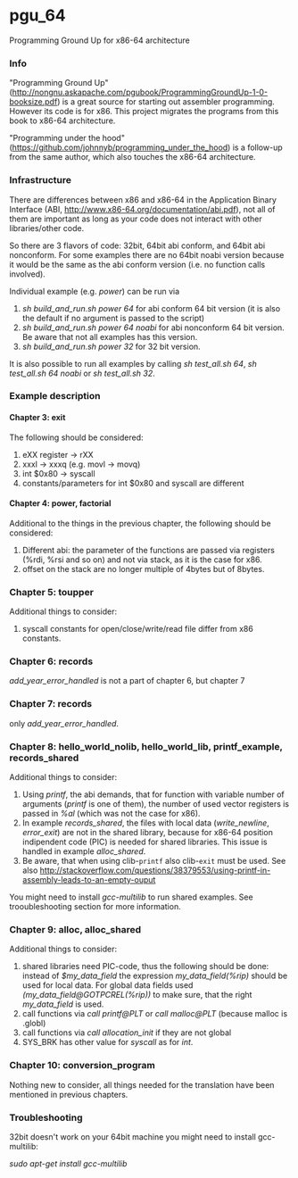 # pgu_64
Programming Ground Up for x86-64 architecture

### Info

"Programming Ground Up" (http://nongnu.askapache.com/pgubook/ProgrammingGroundUp-1-0-booksize.pdf) is a great source for starting out assembler programming. However its code is for x86. This project migrates the programs from this book to x86-64 architecture.

"Programming under the hood" (https://github.com/johnnyb/programming_under_the_hood) is a follow-up from the same author, which also touches the x86-64 architecture.

### Infrastructure

There are differences between x86 and x86-64 in the Application Binary Interface (ABI,  http://www.x86-64.org/documentation/abi.pdf), not all of them are important as long as your code does not interact with other libraries/other code.

 So there are 3 flavors of code: 32bit, 64bit abi conform, and 64bit abi nonconform. For some examples there are no 64bit noabi version because it would be the same as the abi conform version (i.e. no function calls involved).
 
Individual example (e.g. *power*) can be run via
   1. *sh build_and_run.sh power 64* for abi conform 64 bit version (it is also the default if no argument is passed to the script)
   2. *sh build_and_run.sh power 64 noabi* for abi nonconform 64 bit version. Be aware that not all examples has this version.
   3. *sh build_and_run.sh power 32* for 32 bit version.
   
It is also possible to run all examples by calling  *sh test_all.sh 64*,  *sh test_all.sh 64 noabi* or  *sh test_all.sh 32*.

### Example description

#### Chapter 3: exit
    
The following should be considered:
   1. eXX register -> rXX 
   2. xxxl -> xxxq (e.g. movl -> movq)
   3. int $0x80  -> syscall
   4. constants/parameters for int $0x80 and syscall are different
   

#### Chapter 4:  power, factorial

Additional to the things in the previous chapter, the following should be considered:
   1. Different abi: the parameter of the functions are passed via registers (%rdi, %rsi and so on)  and not via stack, as it is the case for x86.
   2. offset on the stack are no longer multiple of 4bytes but of 8bytes.
   
### Chapter 5: toupper 
Additional things to consider:
   1. syscall constants for open/close/write/read file differ from x86 constants.
   
### Chapter 6: records 
*add_year_error_handled* is not a part of chapter 6, but chapter 7
   
### Chapter 7: records
only *add_year_error_handled*.
   
### Chapter 8: hello_world_nolib, hello_world_lib, printf_example, records_shared
Additional things to consider:
   1. Using *printf*, the abi demands, that for function with variable number of arguments (*printf* is one of them), the number of used vector registers is passed in *%al* (which was not the case for x86).
   2. In example *records_shared*, the files with local data (*write_newline*, *error_exit*) are not in the shared library, because for x86-64 position indipendent code (PIC) is needed for shared libraries. This issue is handled in example *alloc_shared*.
   3. Be aware, that when using clib-`printf` also clib-`exit` must be used. See also http://stackoverflow.com/questions/38379553/using-printf-in-assembly-leads-to-an-empty-ouput

You might need to install *gcc-multilib* to run shared examples. See trooubleshooting section for more information.

### Chapter 9: alloc, alloc_shared
Additional things to consider: 
  1. shared libraries need PIC-code, thus the following should be done: instead of *$my_data_field* the expression *my_data_field(%rip)* should be used for local data. For global data fields used *(my_data_field@GOTPCREL(%rip))* to make sure, that the right *my_data_field* is used.
  2. call functions via *call printf@PLT* or *call malloc@PLT* (because malloc is .globl)
  3. call functions via *call allocation_init* if they are not global
  4. SYS_BRK has other value for *syscall* as for *int*.

### Chapter 10: conversion_program
Nothing new to consider, all things needed for the translation have been mentioned in previous chapters.


### Troubleshooting

32bit doesn't work on your 64bit machine you might need to install gcc-multilib:

*sudo apt-get install gcc-multilib*

